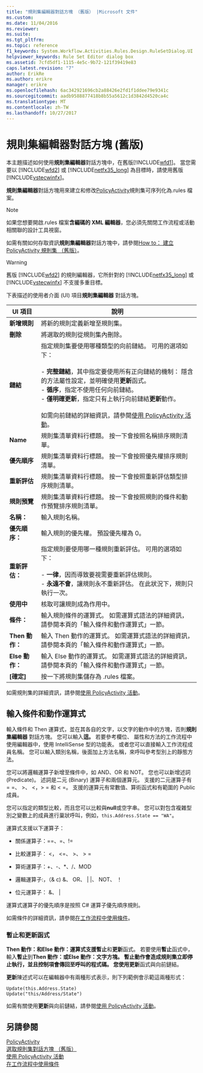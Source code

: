 ```yaml
---
title: "規則集編輯器對話方塊 （舊版） |Microsoft 文件"
ms.custom: 
ms.date: 11/04/2016
ms.reviewer: 
ms.suite: 
ms.tgt_pltfrm: 
ms.topic: reference
f1_keywords: System.Workflow.Activities.Rules.Design.RuleSetDialog.UI
helpviewer_keywords: Rule Set Editor dialog box
ms.assetid: 7cfd5df1-1115-4e5c-9b72-121f39419e83
caps.latest.revision: "7"
author: ErikRe
ms.author: erikre
manager: erikre
ms.openlocfilehash: 6ac342921696cb2a88426e2fd1f1ddee79e9341c
ms.sourcegitcommit: aadb9588877418b8b55a5612c1d3842d4520ca4c
ms.translationtype: MT
ms.contentlocale: zh-TW
ms.lasthandoff: 10/27/2017
---
```

# <a name="rule-set-editor-dialog-box-legacy"></a>規則集編輯器對話方塊 (舊版)
本主題描述如何使用**規則集編輯器**對話方塊中，在舊版[!INCLUDE[wfd1](../workflow-designer/includes/wfd1_md.md)]。 當您需要以 [!INCLUDE[wfd2](../workflow-designer/includes/wfd2_md.md)] 或 [!INCLUDE[netfx35_long](../workflow-designer/includes/netfx35_long_md.md)] 為目標時，請使用舊版 [!INCLUDE[vstecwinfx](../workflow-designer/includes/vstecwinfx_md.md)]。  
  
 **規則集編輯器**對話方塊用來建立和修改[PolicyActivity](http://go.microsoft.com/fwlink?LinkID=65019)規則集可序列化為.rules 檔案。  
  
> [!NOTE]
>  如果您想要開啟.rules 檔案**含編碼的 XML 編輯器**，您必須先關閉工作流程或活動相關聯的設計工具視窗。  
  
 如需有關如何存取資訊**規則集編輯器**對話方塊中，請參閱[How to： 建立 PolicyActivity 規則集 （舊版）](../workflow-designer/how-to-create-a-policyactivity-rule-set-legacy.md)。  
  
> [!WARNING]
>  舊版 [!INCLUDE[wfd2](../workflow-designer/includes/wfd2_md.md)] 的規則編輯器，它所針對的 [!INCLUDE[netfx35_long](../workflow-designer/includes/netfx35_long_md.md)] 或 [!INCLUDE[vstecwinfx](../workflow-designer/includes/vstecwinfx_md.md)] 不支援多重目標。  
  
 下表描述的使用者介面 (UI) 項目**規則集編輯器** 對話方塊。  
  
|UI 項目|說明|  
|----------------|-----------------|  
|**新增規則**|將新的規則定義新增至規則集。|  
|**刪除**|將選取的規則從規則集內刪除。|  
|**鏈結**|指定規則集要使用哪種類型的向前鏈結。 可用的選項如下：<br /><br /> -   **完整鏈結**，其中指定要使用所有正向鏈結的機制： 隱含的方法屬性設定，並明確使用**更新**函式。<br />-   **循序**，指定不使用任何向前鏈結。<br />-   **僅明確更新**，指定只有上執行向前鏈結**更新**動作。<br /><br /> 如需向前鏈結的詳細資訊，請參閱[使用 PolicyActivity 活動](http://go.microsoft.com/fwlink?LinkID=65004)。|  
|**Name**|規則集清單資料行標題。 按一下會按照名稱排序規則清單。|  
|**優先順序**|規則集清單資料行標題。 按一下會按照優先權排序規則清單。|  
|**重新評估**|規則集清單資料行標題。 按一下會按照重新評估類型排序規則清單。|  
|**規則預覽**|規則集清單資料行標題。 按一下會按照規則的條件和動作預覽排序規則清單。|  
|**名稱：**|輸入規則名稱。|  
|**優先順序：**|輸入規則的優先權。 預設優先權為 0。|  
|**重新評估：**|指定規則要使用哪一種規則重新評估。 可用的選項如下：<br /><br /> -   **一律**，因而導致要視需要重新評估規則。<br />-   **永遠不會**，讓規則永不重新評估。 在此狀況下，規則只執行一次。|  
|**使用中**|核取可讓規則成為作用中。|  
|**條件：**|輸入規則條件的運算式。 如需運算式語法的詳細資訊，請參閱本頁的「輸入條件和動作運算式」一節。|  
|**Then 動作：**|輸入 Then 動作的運算式。 如需運算式語法的詳細資訊，請參閱本頁的「輸入條件和動作運算式」一節。|  
|**Else 動作：**|輸入 Else 動作的運算式。 如需運算式語法的詳細資訊，請參閱本頁的「輸入條件和動作運算式」一節。|  
|**[確定]**|按一下將規則集儲存為 .rules 檔案。|  
  
 如需規則集的詳細資訊，請參閱[使用 PolicyActivity 活動](http://go.microsoft.com/fwlink?LinkID=65004)。  
  
## <a name="entering-condition-and-action-expressions"></a>輸入條件和動作運算式  
 輸入條件和 Then 運算式，並在其各自的文字，以文字的動作中的方塊，否則**規則集編輯器** 對話方塊。 您可以輸入**這。** 若要參考欄位、 屬性和方法的工作流程中使用編輯器中，使用 IntelliSense 型的功能表。 或者您可以直接輸入工作流程成員名稱。 您可以輸入類別名稱，後面加上方法名稱，來呼叫參考型別上的靜態方法。  
  
 您可以將邏輯運算子新增至條件中，如 AND、OR 和 NOT。 您也可以新增述詞 (Predicate)。 述詞是二元 (Binary) 運算子和兩個運算元。 支援的二元運算子有 = =、 >、 \<，> = 和 < =。 支援的運算元有常數值、算術函式和有範圍的 Public 成員。  
  
 您可以指定的類型比較，而且您可以比較與**null**或空字串。 您可以對包含複雜型別之變數上的成員進行巢狀呼叫，例如，`this.Address.State == "WA"`。  
  
 運算式支援以下運算子：  
  
-   關係運算子：==、=、!=  
  
-   比較運算子： <， \<=、 >、 > =  
  
-   算術運算子：+、-、*、/、MOD  
  
-   邏輯運算子:，（& c) &、 OR、 &#124; &#124;、 NOT、 ！  
  
-   位元運算子： &、 &#124;  
  
 運算式運算子的優先順序是按照 C# 運算子優先順序規則。  
  
 如需條件的詳細資訊，請參閱[在工作流程中使用條件](http://msdn.microsoft.com/en-us/541211f5-d382-4810-894f-71f00b34fa77)。  
  
### <a name="halt-and-update-functions"></a>暫止和更新函式  
 **Then 動作：**和**Else 動作：**運算式支援**暫止**和**更新**函式。 若要使用**暫止**函式中，輸入**暫止**到**Then 動作：**或**Else 動作：**文字方塊。 **暫止**動作會造成規則集立即停止執行，並且控制項會傳回至呼叫的程式碼。 您使用**更新**函式與向前鏈結。  
  
 **更新**陳述式可以在編輯器中有兩種形式表示，則下列範例會示範這兩種形式：  
  
```  
Update(this.Address.State)  
Update("this/Address/State")  
```  
  
 如需有關使用**更新**與向前鏈結，請參閱[使用 PolicyActivity 活動](http://go.microsoft.com/fwlink?LinkID=65004)。  
  
## <a name="see-also"></a>另請參閱  
 [PolicyActivity](http://go.microsoft.com/fwlink?LinkID=65019)   
 [選取規則集對話方塊 （舊版）](../workflow-designer/select-rule-set-dialog-box-legacy.md)   
 [使用 PolicyActivity 活動](http://go.microsoft.com/fwlink?LinkID=65004)   
 [在工作流程中使用條件](http://go.microsoft.com/fwlink?LinkID=65009)